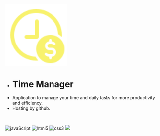 <p>
  <a href="https://catraco.github.io/time-manager/app.html">
    <img src="icon.png" title="logo"  width="200px"/>
  </a>
</p>

- # Time Manager
- Application to manage your time and daily tasks for more productivity and efficiency.
-  Hosting by github.

<br>

<span><img src="https://img.shields.io/badge/JavaScript-F7DF1E?style=flat&logo=javascript&logoColor=black" alt="javaScript" /></span>
<span><img src="https://img.shields.io/badge/-HTML5-E34F26?style=flat&logo=html5&logoColor=white" alt="html5" /></span>
<span><img src="https://img.shields.io/badge/-CSS3-1572B6?style=flat&logo=css3" alt="css3" /></span>
<span><img src="https://img.shields.io/badge/VSCode%20-%232E2E2E.svg?&style=flat&logo=visual-studio-code&logoColor=%2330A2FF" /></span>
